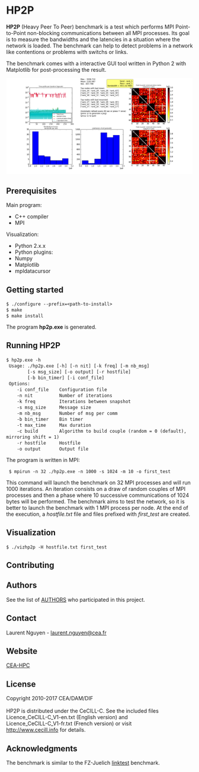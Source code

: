 # HP2P

**HP2P** (Heavy Peer To Peer) benchmark is a test which performs MPI Point-to-Point non-blocking communications between all MPI processes. Its goal is to measure the bandwidths and the latencies in a situation where the network is loaded. The benchmark can help to detect problems in a network like contentions or problems with switchs or links.

The benchmark comes with a interactive GUI tool written in Python 2 with Matplotlib for post-processing the result.

![alt tag](examples/gui-snapshot.png)

## Prerequisites

Main program:

* C++ compiler
* MPI

Visualization:

* Python 2.x.x
* Python plugins:
 * Numpy
 * Matplotlib
 * mpldatacursor

## Getting started

```
$ ./configure --prefix=<path-to-install>
$ make
$ make install
```
The program **hp2p.exe** is generated.

## Running HP2P

```
$ hp2p.exe -h
 Usage: ./hp2p.exe [-h] [-n nit] [-k freq] [-m nb_msg]
        [-s msg_size] [-o output] [-r hostfile]
        [-b bin_timer] [-i conf_file]
 Options:
    -i conf_file    Configuration file
    -n nit          Number of iterations
    -k freq         Iterations between snapshot
    -s msg_size     Message size
    -m nb_msg       Number of msg per comm
    -b bin_timer    Bin timer
    -t max_time     Max duration
    -c build        Algorithm to build couple (random = 0 (default), mirroring shift = 1)
    -r hostfile     Hostfile
    -o output       Output file
```
The program is written in MPI:
```
 $ mpirun -n 32 ./hp2p.exe -n 1000 -s 1024 -m 10 -o first_test
```
This command will launch the benchmark on 32 MPI processes and will run 1000 iterations. An iteration consists on a draw of random couples of MPI processes and then a phase where 10 successive communications of 1024 bytes will be performed.
The benchmark aims to test the network, so it is better to launch the benchmark with 1 MPI process per node.
At the end of the execution, a *hostfile.txt* file and files prefixed with *first_test* are created.

## Visualization
```
$ ./vizhp2p -H hostfile.txt first_test
```
## Contributing
## Authors
See the list of [AUTHORS](AUTHORS) who participated in this project.
## Contact

Laurent Nguyen - <laurent.nguyen@cea.fr>

## Website

[CEA-HPC](http://www-hpc.cea.fr/)

## License

Copyright 2010-2017 CEA/DAM/DIF<br />
<br />
HP2P is distributed under the CeCILL-C. See the included files <br />
Licence_CeCILL-C_V1-en.txt (English version) and <br />
Licence_CeCILL-C_V1-fr.txt (French version) or visit  <br />
http://www.cecill.info for details.

## Acknowledgments

The benchmark is similar to the FZ-Juelich [linktest](http://www.fz-juelich.de/ias/jsc/EN/Expertise/Support/Software/LinkTest/_node.html) benchmark.
